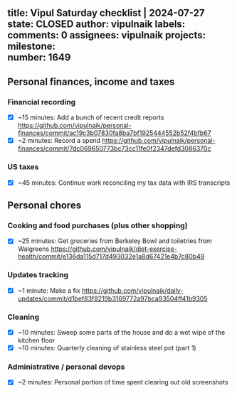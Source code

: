 title:	Vipul Saturday checklist | 2024-07-27
state:	CLOSED
author:	vipulnaik
labels:	
comments:	0
assignees:	vipulnaik
projects:	
milestone:	
number:	1649
--
## Personal finances, income and taxes

### Financial recording

- [x] ~15 minutes: Add a bunch of recent credit reports https://github.com/vipulnaik/personal-finances/commit/ac19c3b07830fa8ba7bf1925444552b52f4bfb67
- [x] ~2 minutes: Record a spend https://github.com/vipulnaik/personal-finances/commit/7dc069650773bc73cc11fe0f2347defd3086370c

### US taxes

- [x] ~45 minutes: Continue work reconciling my tax data with IRS transcripts

## Personal chores

### Cooking and food purchases (plus other shopping)

- [x] ~25 minutes: Get groceries from Berkeley Bowl and toiletries from Walgreens https://github.com/vipulnaik/diet-exercise-health/commit/e136da115d717d493032e1a8d67421e4b7c80b49

### Updates tracking

- [x] ~1 minute: Make a fix https://github.com/vipulnaik/daily-updates/commit/d1bef83f8219b3169772a97bca93504ff41b9305

### Cleaning

- [x] ~10 minutes: Sweep some parts of the house and do a wet wipe of the kitchen floor
- [x] ~10 minutes: Quarterly cleaning of stainless steel pot (part 1)

### Administrative / personal devops

- [x] ~2 minutes: Personal portion of time spent clearing out old screenshots

